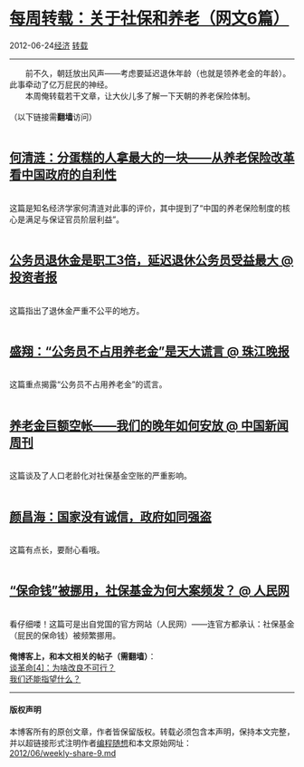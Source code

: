 <!DOCTYPE html>
<html xmlns="http://www.w3.org/1999/xhtml" xml:lang="zh-CN">
<head>
<meta http-equiv="Content-Type" content="text/html; charset=utf-8" />
<meta name="generator" content="Python script by program.think@gmail.com" />
<meta name="provider" content="program-think.blogspot.com" />
<link type="text/css" rel="stylesheet" href="../../css/program-think.css" />
<title>每周转载：关于社保和养老（网文6篇） - 编程随想的博客</title>
</head>
<body>
<div id="main" style="width:100%;">
<h1><a href="../../index.md" title="回到首页">每周转载：关于社保和养老（网文6篇）</a></h1>
<div class="post-info"><span class="date-header">2012-06-24</span><a href="../../tags/E7BB8FE6B58E.md" class="tag">经济</a> <a href="../../tags/E8BDACE8BDBD.md" class="tag">转载</a> </div>
<hr>
<div class="post">
&#12288;&#12288;前不久，朝廷放出风声——考虑要延迟退休年龄（也就是领养老金的年龄）。此事牵动了亿万屁民的神经。<br />&#12288;&#12288;本周俺转载若干文章，让大伙儿多了解一下天朝的养老保险体制。<br /><br />（以下链接需<b>翻墙</b>访问）<a name='more'></a><!--program-think--><br /><br /><h2><a href="https://plus.google.com/u/0/113559088971921339544/posts/4RxQtYZ8pog" target="_blank" rel="nofollow">何清涟：分蛋糕的人拿最大的一块——从养老保险改革看中国政府的自利性</a></h2><br />这篇是知名经济学家何清涟对此事的评价，其中提到了“中国的养老保险制度的核心是满足与保证官员阶层利益”。<br /><br /><h2><a href="https://plus.google.com/u/0/113559088971921339544/posts/AJnFPNJNrXq" target="_blank" rel="nofollow">公务员退休金是职工3倍，延迟退休公务员受益最大 @ 投资者报</a></h2><br />这篇指出了退休金严重不公平的地方。<br /><br /><h2><a href="https://plus.google.com/u/0/113559088971921339544/posts/Kz75SCKseQp" target="_blank" rel="nofollow">盛翔：“公务员不占用养老金”是天大谎言 @ 珠江晚报</a></h2><br />这篇重点揭露“公务员不占用养老金”的谎言。<br /><br /><h2><a href="https://plus.google.com/u/0/113559088971921339544/posts/aSE7Y9ViNQr" target="_blank" rel="nofollow">养老金巨额空帐——我们的晚年如何安放 @ 中国新闻周刊</a></h2><br />这篇谈及了人口老龄化对社保基金空账的严重影响。<br /><br /><h2><a href="https://plus.google.com/u/0/113559088971921339544/posts/5kb15MTJMjQ" target="_blank" rel="nofollow">颜昌海：国家没有诚信，政府如同强盗</a></h2><br />这篇有点长，要耐心看哦。<br /><br /><h2><a href="https://plus.google.com/u/0/113559088971921339544/posts/V7KvbchQKy4" target="_blank" rel="nofollow">“保命钱”被挪用，社保基金为何大案频发？ @ 人民网</a></h2><br />看仔细喽！这篇可是出自党国的官方网站（人民网）——连官方都承认：社保基金（屁民的保命钱）被频繁挪用。<br /><br /><b>俺博客上，和本文相关的帖子（需翻墙）</b>：<br /><a href="../../2012/05/revolution-4.md">谈革命[4]：为啥改良不可行？</a><br /><a href="../../2011/01/what-we-can-depend-on.md">我们还能指望什么？</a><div class="blogger-post-footer">
</div>
<hr>
<div class="copyright">
<h4>版权声明</h4>
本博客所有的原创文章，作者皆保留版权。转载必须包含本声明，保持本文完整，并以超链接形式注明作者<a href="mailto:program.think@gmail.com">编程随想</a>和本文原始网址：<br>
<a href="2012/06/weekly-share-9.md">2012/06/weekly-share-9.md</a>
</div>
</div>
</body>
</html>
